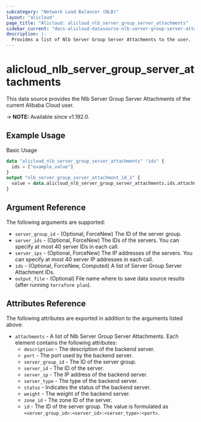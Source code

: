 ```yaml
---
subcategory: "Network Load Balancer (NLB)"
layout: "alicloud"
page_title: "Alicloud: alicloud_nlb_server_group_server_attachments"
sidebar_current: "docs-alicloud-datasource-nlb-server-group-server-attachments"
description: |-
  Provides a list of Nlb Server Group Server Attachments to the user.
---
```


# alicloud_nlb_server_group_server_attachments

This data source provides the Nlb Server Group Server Attachments of the current Alibaba Cloud user.

-> **NOTE:** Available since v1.192.0.

## Example Usage

Basic Usage

```terraform
data "alicloud_nlb_server_group_server_attachments" "ids" {
  ids = ["example_value"]
}
output "nlb_server_group_server_attachment_id_1" {
  value = data.alicloud_nlb_server_group_server_attachments.ids.attachments.0.id
}
```

## Argument Reference

The following arguments are supported:

* `server_group_id` - (Optional, ForceNew) The ID of the server group.
* `server_ids` - (Optional, ForceNew) The IDs of the servers. You can specify at most 40 server IDs in each call.
* `server_ips` - (Optional, ForceNew) The IP addresses of the servers. You can specify at most 40 server IP addresses in each call.
* `ids` - (Optional, ForceNew, Computed) A list of Server Group Server Attachment IDs.
* `output_file` - (Optional) File name where to save data source results (after running `terraform plan`).

## Attributes Reference

The following attributes are exported in addition to the arguments listed above:

* `attachments` - A list of Nlb Server Group Server Attachments. Each element contains the following attributes:
	* `description` - The description of the backend server.
	* `port` - The port used by the backend server.
	* `server_group_id` - The ID of the server group.
	* `server_id` - The ID of the server.
	* `server_ip` - The IP address of the backend server.
	* `server_type` - The type of the backend server.
	* `status` - Indicates the status of the backend server.
	* `weight` - The weight of the backend server.
	* `zone_id` - The zone ID of the server.
	* `id` - The ID of the server group. The value is formulated as `<server_group_id>:<server_id>:<server_type>:<port>`.